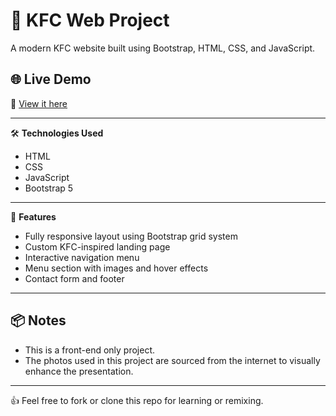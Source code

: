 # 🍗 KFC Web Project

A modern KFC website built using Bootstrap, HTML, CSS, and JavaScript.

## 🌐 Live Demo
🔗 [View it here]( https://rachel-thu.github.io/Bootstrap-Web-KFC-Project/)

---

🛠️ **Technologies Used**  
- HTML  
- CSS  
- JavaScript  
- Bootstrap 5

---

📌 **Features**
- Fully responsive layout using Bootstrap grid system
- Custom KFC-inspired landing page
- Interactive navigation menu
- Menu section with images and hover effects
- Contact form and footer

---

## 📦 Notes

- This is a front-end only project.
- The photos used in this project are sourced from the internet to visually enhance the presentation.

---

👍 Feel free to fork or clone this repo for learning or remixing.


